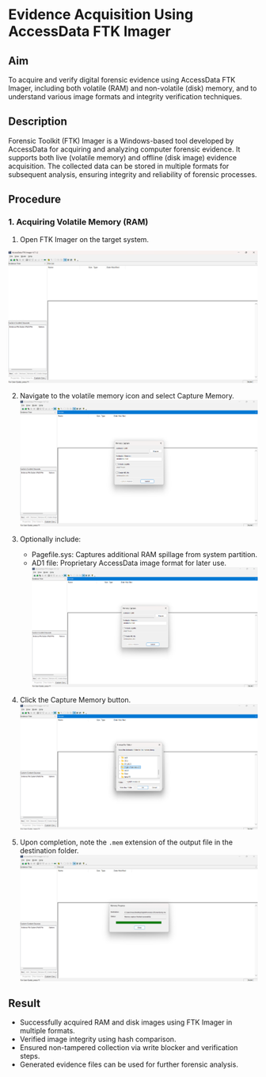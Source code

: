 # Evidence Acquisition Using AccessData FTK Imager

## Aim
To acquire and verify digital forensic evidence using AccessData FTK Imager, including both volatile (RAM) and non-volatile (disk) memory, and to understand various image formats and integrity verification techniques.

## Description
Forensic Toolkit (FTK) Imager is a Windows-based tool developed by AccessData for acquiring and analyzing computer forensic evidence. It supports both live (volatile memory) and offline (disk image) evidence acquisition. The collected data can be stored in multiple formats for subsequent analysis, ensuring integrity and reliability of forensic processes.

## Procedure

### 1. Acquiring Volatile Memory (RAM)
1. Open FTK Imager on the target system.

![alt text](<Screenshots/Ex1-ss/Screenshot 2025-09-02 152712.png>) 

2. Navigate to the volatile memory icon and select Capture Memory.
![alt text](<Screenshots/Ex1-ss/Screenshot 2025-09-02 152836.png>)

3. Optionally include:  
   - Pagefile.sys: Captures additional RAM spillage from system partition.  
   - AD1 file: Proprietary AccessData image format for later use.
   ![alt text](<Screenshots/Ex1-ss/Screenshot 2025-09-02 152836.png>)

4. Click the Capture Memory button. 
![alt text](<Screenshots/Ex1-ss/Screenshot 2025-09-02 153008.png>)

5. Upon completion, note the `.mem` extension of the output file in the destination folder.  
![text](<Screenshots/Ex1-ss/Screenshot 2025-09-02 153503.png>)


## Result
- Successfully acquired RAM and disk images using FTK Imager in multiple formats.  
- Verified image integrity using hash comparison.  
- Ensured non-tampered collection via write blocker and verification steps.  
- Generated evidence files can be used for further forensic analysis.  
